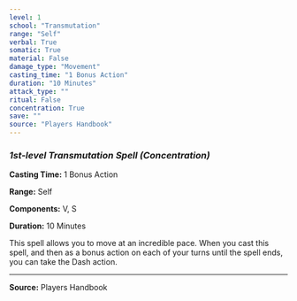 ```yaml
---
level: 1
school: "Transmutation"
range: "Self"
verbal: True
somatic: True
material: False
damage_type: "Movement"
casting_time: "1 Bonus Action"
duration: "10 Minutes"
attack_type: ""
ritual: False
concentration: True
save: ""
source: "Players Handbook"
---
```


### *1st-level Transmutation Spell* *(Concentration)*

**Casting Time:** 1 Bonus Action

**Range:** Self

**Components:** V, S

**Duration:** 10 Minutes

This spell allows you to move at an incredible pace. When you cast this spell, and then as a bonus action on each of your turns until the spell ends, you can take the Dash action.

---
**Source:** Players Handbook
